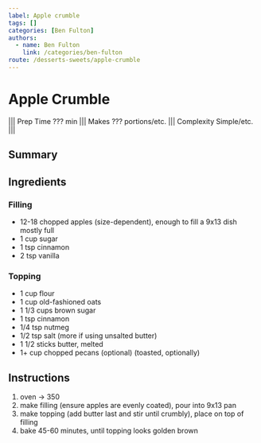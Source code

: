 ```yaml
---
label: Apple crumble
tags: []
categories: [Ben Fulton]
authors:
  - name: Ben Fulton
    link: /categories/ben-fulton
route: /desserts-sweets/apple-crumble
---
```


# Apple Crumble
<!--- ![](/static/banners/???.webp) --->

||| Prep Time
??? min
||| Makes
??? portions/etc.
||| Complexity
Simple/etc.
|||

## Summary

## Ingredients
### Filling
- 12-18 chopped apples (size-dependent), enough to fill a 9x13 dish mostly full
- 1 cup sugar
- 1 tsp cinnamon
- 2 tsp vanilla

### Topping
- 1 cup flour
- 1 cup old-fashioned oats
- 1 1/3 cups brown sugar
- 1 tsp cinnamon
- 1/4 tsp nutmeg
- 1/2 tsp salt (more if using unsalted butter)
- 1 1/2 sticks butter, melted
- 1+ cup chopped pecans (optional) (toasted, optionally)

## Instructions
1. oven -> 350
2. make filling (ensure apples are evenly coated), pour into 9x13 pan
3. make topping (add butter last and stir until crumbly), place on top of filling
4. bake 45-60 minutes, until topping looks golden brown
